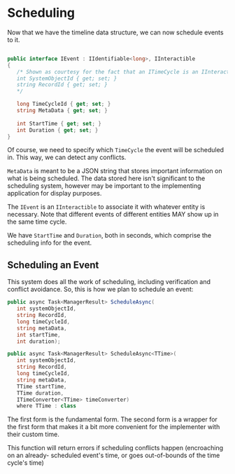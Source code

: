 # Scheduling

Now that we have the timeline data structure, we can now schedule events to it.

```csharp

public interface IEvent : IIdentifiable<long>, IInteractible
{
   /* Shown as courtesy for the fact that an ITimeCycle is an IInteraction
   int SystemObjectId { get; set; }
   string RecordId { get; set; }
   */

   long TimeCycleId { get; set; }
   string MetaData { get; set; }
   
   int StartTime { get; set; }
   int Duration { get; set; }
}
```

Of course, we need to specify which `TimeCycle` the event will be scheduled in. This way,
we can detect any conflicts.

`MetaData` is meant to be a JSON string that stores important information on what is
being scheduled. The data stored here isn't significant to the scheduling system, however
may be important to the implementing application for display purposes.

The `IEvent` is an `IInteractible` to associate it with whatever entity is necessary.
Note that different events of different entities MAY show up in the same time cycle.

We have `StartTime` and `Duration`, both in seconds, which comprise the scheduling info
for the event.

## Scheduling an Event

This system does all the work of scheduling, including verification and conflict avoidance.
So, this is how we plan to schedule an event:

```csharp
public async Task<ManagerResult> ScheduleAsync(
   int systemObjectId,
   string RecordId,
   long timeCycleId,
   string metaData,
   int startTime,
   int duration);

public async Task<ManagerResult> ScheduleAsync<TTime>(
   int systemObjectId,
   string RecordId,
   long timeCycleId,
   string metaData,
   TTime startTime,
   TTime duration,
   ITimeConverter<TTime> timeConverter)
   where TTime : class
```

The first form is the fundamental form. The second form is a wrapper for the first form
that makes it a bit more convenient for the implementer with their custom time.

This function will return errors if scheduling conflicts happen (encroaching on an already-
scheduled event's time, or goes out-of-bounds of the time cycle's time)

